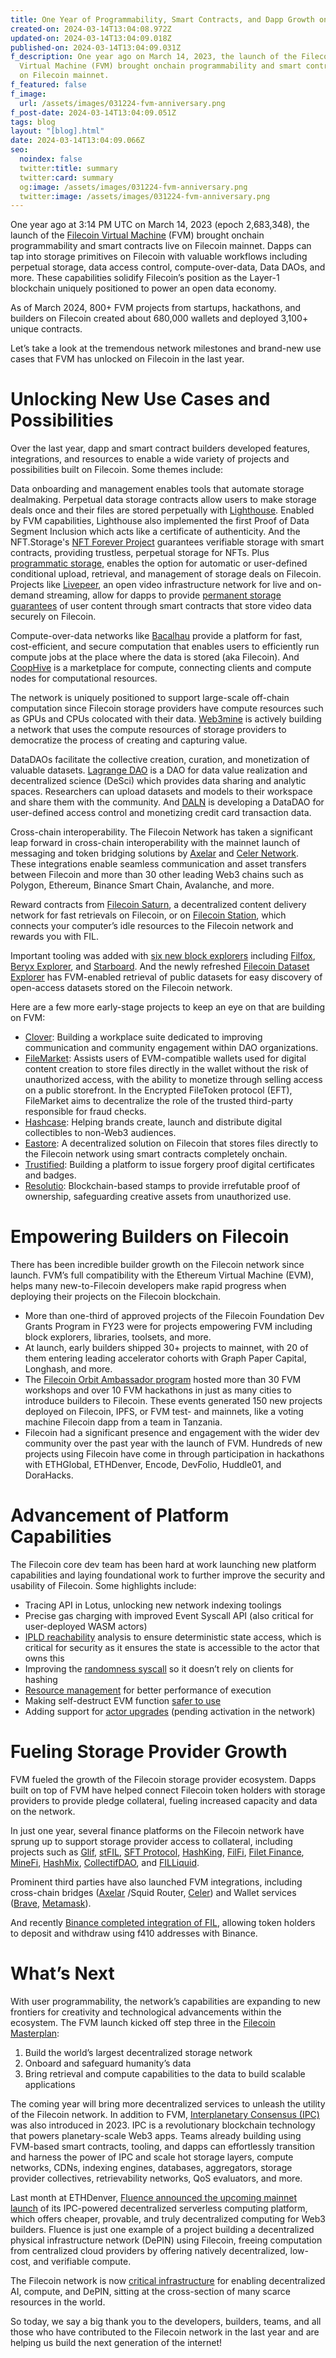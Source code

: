 ```yaml
---
title: One Year of Programmability, Smart Contracts, and Dapp Growth on Filecoin
created-on: 2024-03-14T13:04:08.972Z
updated-on: 2024-03-14T13:04:09.018Z
published-on: 2024-03-14T13:04:09.031Z
f_description: One year ago on March 14, 2023, the launch of the Filecoin
  Virtual Machine (FVM) brought onchain programmability and smart contracts live
  on Filecoin mainnet.
f_featured: false
f_image:
  url: /assets/images/031224-fvm-anniversary.png
f_post-date: 2024-03-14T13:04:09.051Z
tags: blog
layout: "[blog].html"
date: 2024-03-14T13:04:09.066Z
seo:
  noindex: false
  twitter:title: summary
  twitter:card: summary
  og:image: /assets/images/031224-fvm-anniversary.png
  twitter:image: /assets/images/031224-fvm-anniversary.png
---
```

One year ago at 3:14 PM UTC on March 14, 2023 (epoch 2,683,348), the launch of the [Filecoin Virtual Machine](https://fvm.filecoin.io/) (FVM) brought onchain programmability and smart contracts live on Filecoin mainnet. Dapps can tap into storage primitives on Filecoin with valuable workflows including perpetual storage, data access control, compute-over-data, Data DAOs, and more. These capabilities solidify Filecoin’s position as the Layer-1 blockchain uniquely positioned to power an open data economy. 



As of March 2024, 800+ FVM projects from startups, hackathons, and builders on Filecoin created about 680,000 wallets and deployed 3,100+ unique contracts. 



Let’s take a look at the tremendous network milestones and brand-new use cases that FVM has unlocked on Filecoin in the last year.

# Unlocking New Use Cases and Possibilities

Over the last year, dapp and smart contract builders developed features, integrations, and resources to enable a wide variety of projects and possibilities built on Filecoin. Some themes include: 



Data onboarding and management enables tools that automate storage dealmaking. Perpetual data storage contracts allow users to make storage deals once and their files are stored perpetually with [Lighthouse](https://www.lighthouse.storage/). Enabled by FVM capabilities, Lighthouse also implemented the first Proof of Data Segment Inclusion which acts like a certificate of authenticity. And the NFT.Storage's [NFT Forever Project](https://blog.nft.storage/posts/2023-03-14-announcing-nft-forever-project) guarantees verifiable storage with smart contracts, providing trustless, perpetual storage for NFTs. Plus [programmatic storage,](https://github.com/filecoin-project/community/discussions/676) enables the option for automatic or user-defined conditional upload, retrieval, and management of storage deals on Filecoin. Projects like [Livepeer](https://livepeer.org/), an open video infrastructure network for live and on-demand streaming, allow for dapps to provide [permanent storage guarantees](https://docs.livepeer.org/developers/tutorials/decentralized-app-with-fvm) of user content through smart contracts that store video data securely on Filecoin. 



Compute-over-data networks like [Bacalhau](https://www.bacalhau.org/) provide a platform for fast, cost-efficient, and secure computation that enables users to efficiently run compute jobs at the place where the data is stored (aka Filecoin). And [CoopHive](https://www.coophive.network/) is a marketplace for compute, connecting clients and compute nodes for computational resources.



The network is uniquely positioned to support large-scale off-chain computation since Filecoin storage providers have compute resources such as GPUs and CPUs colocated with their data. [Web3mine](https://www.web3mine.io/) is actively building a network that uses the compute resources of storage providers to democratize the process of creating and capturing value. 



DataDAOs facilitate the collective creation, curation, and monetization of valuable datasets. [Lagrange DAO](https://lagrangedao.org/main) is a DAO for data value realization and decentralized science (DeSci) which provides data sharing and analytic spaces. Researchers can upload datasets and models to their workspace and share them with the community. And [DALN](https://app.daln.io/) is developing a DataDAO for user-defined access control and monetizing credit card transaction data. 



Cross-chain interoperability. The Filecoin Network has taken a significant leap forward in cross-chain interoperability with the mainnet launch of messaging and token bridging solutions by [Axelar](https://axelar.network/how-axelar-works) and [Celer Network](https://celer.network/). These integrations enable seamless communication and asset transfers between Filecoin and more than 30 other leading Web3 chains such as Polygon, Ethereum, Binance Smart Chain, Avalanche, and more.



Reward contracts from [Filecoin Saturn](https://saturn.tech/), a decentralized content delivery network for fast retrievals on Filecoin, or on [Filecoin Station](https://www.filstation.app/), which connects your computer’s idle resources to the Filecoin network and rewards you with FIL.



Important tooling was added with [six new block explorers](https://filecoin-io.ipns.dweb.link/blog/posts/the-fvm-imaginarium-block-explorers/) including [Filfox](https://filfox.info/), [Beryx Explorer](https://beryx.zondax.ch/), and [Starboard](https://fvm.starboard.ventures/calibration/explorer). And the newly refreshed [Filecoin Dataset Explorer](https://datasets.filecoin.io/) has FVM-enabled retrieval of public datasets for easy discovery of open-access datasets stored on the Filecoin network.



Here are a few more early-stage projects to keep an eye on that are building on FVM:

* [Clover](https://useclover.xyz/): Building a workplace suite dedicated to improving communication and community engagement within DAO organizations. 
* [FileMarket](https://filemarket.xyz/): Assists users of EVM-compatible wallets used for digital content creation to store files directly in the wallet without the risk of unauthorized access, with the ability to monetize through selling access on a public storefront. In the Encrypted FileToken protocol (EFT), FileMarket aims to decentralize the role of the trusted third-party responsible for fraud checks. 
* [Hashcase](https://www.hashcase.co/): Helping brands create, launch and distribute digital collectibles to non-Web3 audiences.
* [Eastore](https://eastore-filecoin.vercel.app/): A decentralized solution on Filecoin that stores files directly to the Filecoin network using smart contracts completely onchain. 
* [Trustified](https://www.trustified.xyz/): Building a platform to issue forgery proof digital certificates and badges.
* [Resolutio](https://resolutio.ai/): Blockchain-based stamps to provide irrefutable proof of ownership, safeguarding creative assets from unauthorized use.

# Empowering Builders on Filecoin

There has been incredible builder growth on the Filecoin network since launch. FVM’s full compatibility with the Ethereum Virtual Machine (EVM), helps many new-to-Filecoin developers make rapid progress when deploying their projects on the Filecoin blockchain.



* More than one-third of approved projects of the Filecoin Foundation Dev Grants Program in FY23 were for projects empowering FVM including block explorers, libraries, toolsets, and more. 
* At launch, early builders shipped 30+ projects to mainnet, with 20 of them entering leading accelerator cohorts with Graph Paper Capital, Longhash, and more. 
* The [Filecoin Orbit Ambassador program](https://fil.org/blog/orbit-year-in-review-growing-a-global-community-of-builders/) hosted more than 30 FVM workshops and over 10 FVM hackathons in just as many cities to introduce builders to Filecoin. These events generated 150 new projects deployed on Filecoin, IPFS, or FVM test- and mainnets, like a voting machine Filecoin dapp from a team in Tanzania.
* Filecoin had a significant presence and engagement with the wider dev community over the past year with the launch of FVM. Hundreds of new projects using Filecoin have come in through participation in hackathons with ETHGlobal, ETHDenver, Encode, DevFolio, Huddle01, and DoraHacks.

# Advancement of Platform Capabilities

The Filecoin core dev team has been hard at work launching new platform capabilities and laying foundational work to further improve the security and usability of Filecoin. Some highlights include:

* Tracing API in Lotus, unlocking new network indexing toolings 
* Precise gas charging with improved Event Syscall API (also critical for user-deployed WASM actors)
* [IPLD reachability](https://github.com/filecoin-project/ref-fvm/pull/1824) analysis to ensure deterministic state access, which is critical for security as it ensures the state is accessible to the actor that owns this
* Improving the [randomness syscall](https://github.com/filecoin-project/ref-fvm/pull/1842) so it doesn’t rely on clients for hashing
* [Resource management](https://github.com/filecoin-project/ref-fvm/pull/1747) for better performance of execution
* Making self-destruct EVM function [safer to use](https://github.com/filecoin-project/ref-fvm/issues/1837)
* Adding support for [actor upgrades](https://github.com/filecoin-project/ref-fvm/pull/1866) (pending activation in the network)

# Fueling Storage Provider Growth

FVM fueled the growth of the Filecoin storage provider ecosystem. Dapps built on top of FVM have helped connect Filecoin token holders with storage providers to provide pledge collateral, fueling increased capacity and data on the network.



In just one year, several finance platforms on the Filecoin network have sprung up to support storage provider access to collateral, including projects such as [Glif](https://www.glif.io/en), [stFIL](https://stfil.io/#/), [SFT Protocol](https://www.sftproject.io/), [HashKing](https://www.hashking.fi/), [FilFi](https://filfi.io/), [Filet Finance](https://www.filet.finance/), [MineFi](https://www.minefi.io/), [HashMix](https://hashmix.org/en/), [CollectifDAO](https://www.collectif.finance/), and [FILLiquid](https://filliquid.io/). 



Prominent third parties have also launched FVM integrations, including cross-chain bridges ([Axelar](https://axelar.network/blog/filecoin-cross-chain-datadaos-axelar-and-fvm) /Squid Router, [Celer](https://blog.celer.network/2023/03/20/celer-cbridge-and-im-support-launched-on-the-filecoin-virtual-machine-fvm/)) and Wallet services ([Brave](https://brave.com/), [Metamask](https://metamask.io/)).



And recently [Binance completed integration of FIL](https://www.binance.com/en/support/announcement/binance-completes-integration-of-filecoin-fil-on-filevm-network-opens-deposits-5af3fc32fe71451ba942799189ae4d0a), allowing token holders to deposit and withdraw using f410 addresses with Binance.

# What’s Next

With user programmability, the network’s capabilities are expanding to new frontiers for creativity and technological advancements within the ecosystem. The FVM launch kicked off step three in the [Filecoin Masterplan](https://filecoin.io/blog/posts/the-filecoin-masterplan/):



1. Build the world’s largest decentralized storage network
2. Onboard and safeguard humanity’s data
3. Bring retrieval and compute capabilities to the data to build scalable applications



The coming year will bring more decentralized services to unleash the utility of the Filecoin network. In addition to FVM, [Interplanetary Consensus (IPC)](https://www.ipc.space/) was also introduced in 2023. IPC is a revolutionary blockchain technology that powers planetary-scale Web3 apps. Teams already building using FVM-based smart contracts, tooling, and dapps can effortlessly transition and harness the power of IPC and scale hot storage layers, compute networks, CDNs, indexing engines, databases, aggregators, storage provider collectives, retrievability networks, QoS evaluators, and more.



Last month at ETHDenver, [Fluence announced the upcoming mainnet launch](https://filecoin.io/blog/posts/interplanetary-consensus--fluence-power-the-future-of-cloudless-computing/?utm_source=upload.fil.org&utm_medium=newsletter&utm_campaign=the-depin-opportunity) of its IPC-powered decentralized serverless computing platform, which offers cheaper, provable, and truly decentralized computing for Web3 builders. Fluence is just one example of a project building a decentralized physical infrastructure network (DePIN) using Filecoin, freeing computation from centralized cloud providers by offering natively decentralized, low-cost, and verifiable compute. 



The Filecoin network is now [critical infrastructure](https://twitter.com/duckie_han/status/1765523492706173314) for enabling decentralized AI, compute, and DePIN, sitting at the cross-section of many scarce resources in the world.



So today, we say a big thank you to the developers, builders, teams, and all those who have contributed to the Filecoin network in the last year and are helping us build the next generation of the internet!